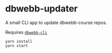 # dbwebb-updater

A small CLI app to update dbwebb-course repos.

Requires [`dbwebb-cli`](https://github.com/dbwebb-se/dbwebb-cli)

```
yarn install
yarn start
```
